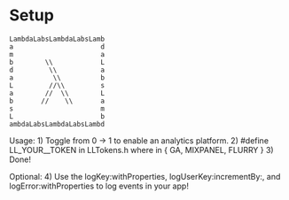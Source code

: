 # Setup

```
LambdaLabsLambdaLabsLamb
a                      d
m                      a
b        \\            L
d         \\           a
a          \\          b
L         //\\         s
a        //  \\        L
b       //    \\       a
s                      m
L                      b
ambdaLabsLambdaLabsLambd
```

Usage:
	1) Toggle from 0 -> 1 to enable an analytics platform.
	2) #define LL_YOUR_<PLATFORM>_TOKEN in LLTokens.h where <PLATFORM> in { GA, MIXPANEL, FLURRY }
	3) Done!

Optional:
	4) Use the logKey:withProperties, logUserKey:incrementBy:, and logError:withProperties to log
	events in your app!

